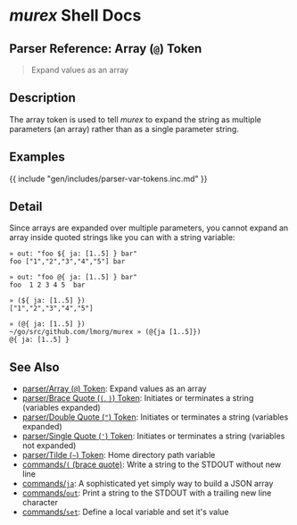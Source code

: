 # _murex_ Shell Docs

## Parser Reference: Array (`@`) Token

> Expand values as an array

## Description

The array token is used to tell _murex_ to expand the string as multiple
parameters (an array) rather than as a single parameter string.



## Examples

{{ include "gen/includes/parser-var-tokens.inc.md" }}

## Detail

Since arrays are expanded over multiple parameters, you cannot expand an array
inside quoted strings like you can with a string variable:

    » out: "foo ${ ja: [1..5] } bar"
    foo ["1","2","3","4","5"] bar
    
    » out: "foo @{ ja: [1..5] } bar"
    foo  1 2 3 4 5  bar
    
    » (${ ja: [1..5] })
    ["1","2","3","4","5"]   
    
    » (@{ ja: [1..5] })                                                                                                                                                                                        ~/go/src/github.com/lmorg/murex » (@{ja [1..5]})
    @{ ja: [1..5] } 

## See Also

* [parser/Array (`@`) Token](../parser/array.md):
  Expand values as an array
* [parser/Brace Quote (`(`, `)`) Token](../parser/brace-quote.md):
  Initiates or terminates a string (variables expanded)
* [parser/Double Quote (`"`) Token](../parser/double-quote.md):
  Initiates or terminates a string (variables expanded)
* [parser/Single Quote (`'`) Token](../parser/single-quote.md):
  Initiates or terminates a string (variables not expanded)
* [parser/Tilde (`~`) Token](../parser/tilde.md):
  Home directory path variable
* [commands/`(` (brace quote)](../commands/brace-quote.md):
  Write a string to the STDOUT without new line
* [commands/`ja`](../commands/ja.md):
  A sophisticated yet simply way to build a JSON array
* [commands/`out`](../commands/out.md):
  Print a string to the STDOUT with a trailing new line character
* [commands/`set`](../commands/set.md):
  Define a local variable and set it's value